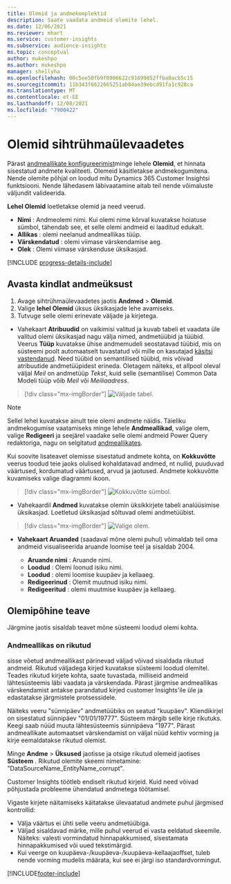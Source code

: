 ```yaml
---
title: Olemid ja andmekomplektid
description: Saate vaadata andmeid olemite lehel.
ms.date: 12/06/2021
ms.reviewer: mhart
ms.service: customer-insights
ms.subservice: audience-insights
ms.topic: conceptual
author: mukeshpo
ms.author: mukeshpo
manager: shellyha
ms.openlocfilehash: 00c5ee50fb9f0906622c91699852ffba0acb5c15
ms.sourcegitcommit: 11b343f6622665251ab84ae39ebcd91fa1c928ca
ms.translationtype: MT
ms.contentlocale: et-EE
ms.lasthandoff: 12/08/2021
ms.locfileid: "7900422"
---
```

# <a name="entities-in-audience-insights"></a>Olemid sihtrühmaülevaadetes

Pärast [andmeallikate konfigureerimist](data-sources.md)minge lehele **Olemid**, et hinnata sisestatud andmete kvaliteeti. Olemeid käsitletakse andmekogumitena. Nende olemite põhjal on loodud mitu Dynamics 365 Customer Insightsi funktsiooni. Nende lähedasem läbivaatamine aitab teil nende võimaluste väljundit valideerida.

**Lehel Olemid** loetletakse olemid ja need veerud.

- **Nimi** : Andmeolemi nimi. Kui olemi nime kõrval kuvatakse hoiatuse sümbol, tähendab see, et selle olemi andmeid ei laaditud edukalt.
- **Allikas** : olemi neelanud andmeallikas tüüp.
- **Värskendatud** : olemi viimase värskendamise aeg.
- **Olek** : Olemi viimase värskenduse üksikasjad.

[!INCLUDE [progress-details-include](../includes/progress-details-pane.md)]

## <a name="explore-a-specific-entitys-data"></a>Avasta kindlat andmeüksust

1. Avage sihtrühmaülevaadetes jaotis **Andmed** > **Olemid**.
1. Valige **lehel Olemid** üksus üksikasjade lehe avamiseks.  
1. Tutvuge selle olemi erinevate väljade ja kirjetega.

- Vahekaart **Atribuudid** on vaikimisi valitud ja kuvab tabeli et vaadata üle valitud olemi üksikasjad nagu välja nimed, andmetüübid ja tüübid. Veerus **Tüüp** kuvatakse ühise andmemudeli seostatavad tüübid, mis on süsteemi poolt automaatselt tuvastatud või mille on kasutajad [käsitsi vastendanud](map-entities.md). Need tüübid on semantilised tüübid, mis võivad atribuutide andmetüüpidest erineda. Oletagem näiteks, et allpool oleval väljal *Meil* on andmetüüp *Tekst*, kuid selle (semantilise) Common Data Modeli tüüp võib *Meil* või *Meiliaadress*.

> [!div class="mx-imgBorder"]
> ![Väljade tabel.](media/data-manager-entities-fields.PNG "Väljade tabel")

> [!NOTE]
> Sellel lehel kuvatakse ainult teie olemi andmete näidis. Täieliku andmekogumise vaatamiseks minge lehele **Andmeallikad**, valige olem, valige **Redigeeri** ja seejärel vaadake selle olemi andmeid Power Query redaktoriga, nagu on selgitatud [andmeallikates](data-sources.md).

Kui soovite lisateavet olemisse sisestatud andmete kohta, on **Kokkuvõtte** veerus toodud teie jaoks olulised kohaldatavad andmed, nt nullid, puuduvad väärtused, kordumatud väärtused, arvud ja jaotused. Andmete kokkuvõtte kuvamiseks valige diagrammi ikoon.

> [!div class="mx-imgBorder"]
> ![Kokkuvõtte sümbol.](media/data-manager-entities-summary.png "Andmete kokkuvõtte tabel")

- Vahekaardil **Andmed** kuvatakse olemin üksikkirjete tabeli analüüsimise üksikasjad. Loetletud üksikasjad sõltuvad olemi andmetüübist.

> [!div class="mx-imgBorder"]
> ![Valige olem.](media/data-manager-entities-data.png "Olemi valimine")

- **Vahekaart Aruanded** (saadaval mõne olemi puhul) võimaldab teil oma andmeid visualiseerida aruande loomise teel ja sisaldab 2004.

  - **Aruande nimi** : Aruande nimi.
  - **Loodud** : Olemi loonud isiku nimi.
  - **Loodud** : olemi loomise kuupäev ja kellaaeg.
  - **Redigeerinud** : Olemit muutnud isiku nimi.
  - **Redigeeritud** : olemi muutmise kuupäev ja kellaaeg. 

## <a name="entity-specific-information"></a>Olemipõhine teave

Järgmine jaotis sisaldab teavet mõne süsteemi loodud olemi kohta.

### <a name="corrupted-data-sources"></a>Andmeallikas on rikutud

sisse võetud andmeallikast pärinevad väljad võivad sisaldada rikutud andmeid. Rikutud väljadega kirjed kuvatakse süsteemi loodud olemitel. Teades rikutud kirjete kohta, saate tuvastada, milliseid andmeid lähtesüsteemis läbi vaadata ja värskendada. Pärast järgmise andmeallikas värskendamist antakse parandatud kirjed customer Insights'ile üle ja edastatakse järgmistele protsessidele. 

Näiteks veeru "sünnipäev" andmetüübiks on seatud "kuupäev". Kliendikirjel on sisestatud sünnipäev "01/01/19777". Süsteem märgib selle kirje rikutuks. Keegi saab nüüd muuta lähtesüsteemis sünnipäeva "1977". Pärast andmeallikate automaatset värskendamist on väljal nüüd kehtiv vorming ja kirje eemaldatakse rikutud olemist. 

Minge **Andme** > **Üksused** jaotisse ja otsige rikutud olemeid jaotises **Süsteem** . Rikutud olemite skeemi nimetamine: "DataSourceName_EntityName_corrupt".

Customer Insights töötleb endiselt rikutud kirjeid. Kuid need võivad põhjustada probleeme ühendatud andmetega töötamisel.

Vigaste kirjete näitamiseks käitatakse ülevaatatud andmete puhul järgmised kontrollid: 

- Välja väärtus ei ühti selle veeru andmetüübiga.
- Väljad sisaldavad märke, mille puhul veerud ei vasta eeldatud skeemile. Näiteks: valesti vormindatud hinnapakkumised, sisestamata hinnapakkumised või uued tekstimärgid.
- Kui veerge on kuupäeva-/kuupäeva-/kuupäeva-kellaajaoffset, tuleb nende vorming mudelis määrata, kui see ei järgi iso standardvormingut.


[!INCLUDE[footer-include](../includes/footer-banner.md)]
